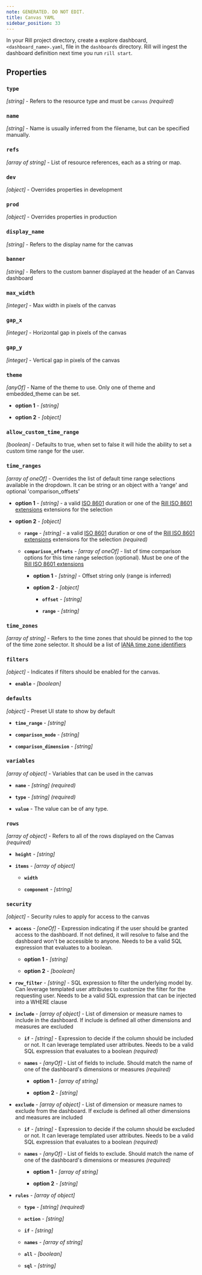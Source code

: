 ```yaml
---
note: GENERATED. DO NOT EDIT.
title: Canvas YAML
sidebar_position: 33
---
```


In your Rill project directory, create a explore dashboard, `<dashboard_name>.yaml`, file in the `dashboards` directory. Rill will ingest the dashboard definition next time you run `rill start`.

## Properties

### `type`

_[string]_ - Refers to the resource type and must be `canvas`  _(required)_

### `name`

_[string]_ - Name is usually inferred from the filename, but can be specified manually. 

### `refs`

_[array of string]_ - List of resource references, each as a string or map. 

### `dev`

_[object]_ - Overrides properties in development 

### `prod`

_[object]_ - Overrides properties in production 

### `display_name`

_[string]_ - Refers to the display name for the canvas 

### `banner`

_[string]_ - Refers to the custom banner displayed at the header of an Canvas dashboard 

### `max_width`

_[integer]_ - Max width in pixels of the canvas 

### `gap_x`

_[integer]_ - Horizontal gap in pixels of the canvas 

### `gap_y`

_[integer]_ - Vertical gap in pixels of the canvas 

### `theme`

_[anyOf]_ - Name of the theme to use. Only one of theme and embedded_theme can be set. 

  - **option 1** - _[string]_ 

  - **option 2** - _[object]_ 

### `allow_custom_time_range`

_[boolean]_ - Defaults to true, when set to false it will hide the ability to set a custom time range for the user.  

### `time_ranges`

_[array of oneOf]_ - Overrides the list of default time range selections available in the dropdown. It can be string or an object with a 'range' and optional 'comparison_offsets' 

  - **option 1** - _[string]_ - a valid [ISO 8601](https://en.wikipedia.org/wiki/ISO_8601#Durations) duration or one of the [Rill ISO 8601 extensions](https://docs.rilldata.com/reference/rill-iso-extensions#extensions) extensions for the selection

  - **option 2** - _[object]_ 

    - **`range`** - _[string]_ - a valid [ISO 8601](https://en.wikipedia.org/wiki/ISO_8601#Durations) duration or one of the [Rill ISO 8601 extensions](https://docs.rilldata.com/reference/rill-iso-extensions#extensions) extensions for the selection  _(required)_

    - **`comparison_offsets`** - _[array of oneOf]_ - list of time comparison options for this time range selection (optional). Must be one of the [Rill ISO 8601 extensions](https://docs.rilldata.com/reference/rill-iso-extensions#extensions) 

      - **option 1** - _[string]_ - Offset string only (range is inferred)

      - **option 2** - _[object]_ 

        - **`offset`** - _[string]_  

        - **`range`** - _[string]_  

### `time_zones`

_[array of string]_ - Refers to the time zones that should be pinned to the top of the time zone selector. It should be a list of [IANA time zone identifiers](https://en.wikipedia.org/wiki/List_of_tz_database_time_zones) 

### `filters`

_[object]_ - Indicates if filters should be enabled for the canvas. 

  - **`enable`** - _[boolean]_  

### `defaults`

_[object]_ - Preset UI state to show by default 

  - **`time_range`** - _[string]_  

  - **`comparison_mode`** - _[string]_  

  - **`comparison_dimension`** - _[string]_  

### `variables`

_[array of object]_ - Variables that can be used in the canvas 

  - **`name`** - _[string]_   _(required)_

  - **`type`** - _[string]_   _(required)_

  - **`value`** - The value can be of any type. 

### `rows`

_[array of object]_ - Refers to all of the rows displayed on the Canvas  _(required)_

  - **`height`** - _[string]_  

  - **`items`** - _[array of object]_  

    - **`width`**  

    - **`component`** - _[string]_  

### `security`

_[object]_ - Security rules to apply for access to the canvas 

  - **`access`** - _[oneOf]_ - Expression indicating if the user should be granted access to the dashboard. If not defined, it will resolve to false and the dashboard won't be accessible to anyone. Needs to be a valid SQL expression that evaluates to a boolean. 

    - **option 1** - _[string]_ 

    - **option 2** - _[boolean]_ 

  - **`row_filter`** - _[string]_ - SQL expression to filter the underlying model by. Can leverage templated user attributes to customize the filter for the requesting user. Needs to be a valid SQL expression that can be injected into a WHERE clause 

  - **`include`** - _[array of object]_ - List of dimension or measure names to include in the dashboard. If include is defined all other dimensions and measures are excluded 

    - **`if`** - _[string]_ - Expression to decide if the column should be included or not. It can leverage templated user attributes. Needs to be a valid SQL expression that evaluates to a boolean  _(required)_

    - **`names`** - _[anyOf]_ - List of fields to include. Should match the name of one of the dashboard's dimensions or measures  _(required)_

      - **option 1** - _[array of string]_ 

      - **option 2** - _[string]_ 

  - **`exclude`** - _[array of object]_ - List of dimension or measure names to exclude from the dashboard. If exclude is defined all other dimensions and measures are included 

    - **`if`** - _[string]_ - Expression to decide if the column should be excluded or not. It can leverage templated user attributes. Needs to be a valid SQL expression that evaluates to a boolean  _(required)_

    - **`names`** - _[anyOf]_ - List of fields to exclude. Should match the name of one of the dashboard's dimensions or measures  _(required)_

      - **option 1** - _[array of string]_ 

      - **option 2** - _[string]_ 

  - **`rules`** - _[array of object]_  

    - **`type`** - _[string]_   _(required)_

    - **`action`** - _[string]_  

    - **`if`** - _[string]_  

    - **`names`** - _[array of string]_  

    - **`all`** - _[boolean]_  

    - **`sql`** - _[string]_  